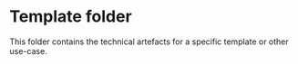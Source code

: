 # Template folder
This folder contains the technical artefacts for a specific template or other use-case.